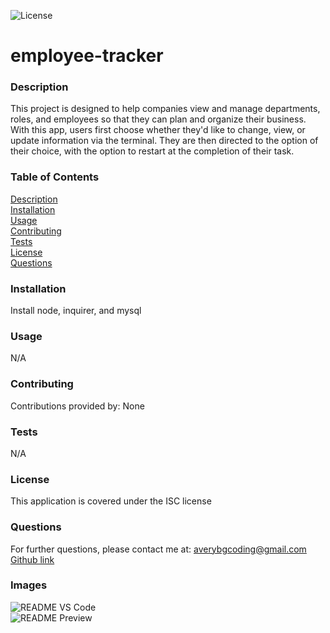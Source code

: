 
 ![License](https://img.shields.io/badge/license-ISC-red)


# employee-tracker  


### Description  
This project is designed to help companies view and manage departments, roles, and employees so that they can plan and organize their business. With this app, users first choose whether they'd like to change, view, or update information via the terminal. They are then directed to the option of their choice, with the option to restart at the completion of their task.  


### Table of Contents  
[Description](#description)  
[Installation](#installation)  
[Usage](#usage)  
[Contributing](#contributing)  
[Tests](#tests)  
[License](#license)  
[Questions](#questions)  


### Installation  
Install node, inquirer, and mysql


### Usage  
N/A  


### Contributing  
Contributions provided by: None


### Tests  
N/A


### License  
This application is covered under the ISC license


### Questions  
For further questions, please contact me at:
averybgcoding@gmail.com  
[Github link](https://unchar.bootcampcontent.com/averyjbrown2/)  



### Images  
![README VS Code](./Assets/image1.png)    
![README Preview](./Assets/image2.png)
